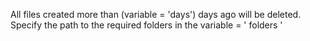 All files created more than (variable = 'days') days ago will be deleted.
Specify the path to the required folders in the  variable = ' folders ' 
